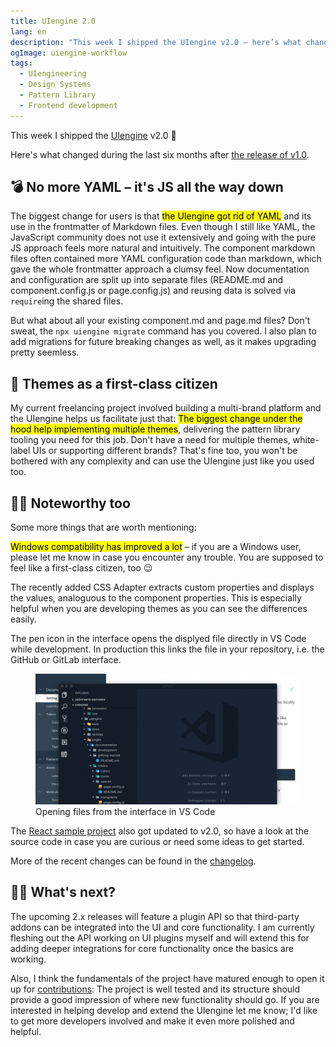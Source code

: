 ```yaml
---
title: UIengine 2.0
lang: en
description: "This week I shipped the UIengine v2.0 – here’s what changed during the last six months after v1.0."
ogImage: uiengine-workflow
tags:
  - UIengineering
  - Design Systems
  - Pattern Library
  - Frontend development
---
```


This week I shipped the [UIengine](https://github.com/dennisreimann/uiengine) v2.0 🥳

Here's what changed during the last six months after [the release of v1.0](/articles/uiengine-1-0.html).

## 💣 No more YAML – it's JS all the way down

The biggest change for users is that <mark>the UIengine got rid of YAML</mark> and its use in the frontmatter of Markdown files.
Even though I still like YAML, the JavaScript community does not use it extensively and going with the pure JS approach feels more natural and intuitively.
The component markdown files often contained more YAML configuration code than markdown, which gave the whole frontmatter approach a clumsy feel.
Now documentation and configuration are split up into separate files (README.md and component.config.js or page.config.js) and reusing data is solved via `require`ing the shared files.

But what about all your existing component.md and page.md files?
Don't sweat, the `npx uiengine migrate` command has you covered.
I also plan to add migrations for future breaking changes as well, as it makes upgrading pretty seemless.

## 🎨 Themes as a first-class citizen

My current freelancing project involved building a multi-brand platform and the UIengine helps us facilitate just that:
<mark>The biggest change under the hood help implementing multiple themes</mark>, delivering the pattern library tooling you need for this job.
Don't have a need for multiple themes, white-label UIs or supporting different brands?
That's fine too, you won't be bothered with any complexity and can use the UIengine just like you used too.

## 💁‍♀️ Noteworthy too

Some more things that are worth mentioning:

<mark>Windows compatibility has improved a lot</mark> – if you are a Windows user, please let me know in case you encounter any trouble.
You are supposed to feel like a first-class citizen, too 😉

The recently added CSS Adapter extracts custom properties and displays the values, analoguous to the component properties.
This is especially helpful when you are developing themes as you can see the differences easily.

The pen icon in the interface opens the displyed file directly in VS Code while development.
In production this links the file in your repository, i.e. the GitHub or GitLab interface.

<figure>
  <img src="/files/uiengine/file-links.gif" alt="Opening files from the interface in VS Code" width="1116" />
  <figcaption>Opening files from the interface in VS Code</figcaption>
</figure>

The [React sample project](https://github.com/dennisreimann/uiengine-sample-react) also got updated to v2.0, so have a look at the source code in case you are curious or need some ideas to get started.

More of the recent changes can be found in the [changelog](https://uiengine.uix.space/development/changelog/).

## 👨‍🔬 What's next?

The upcoming 2.x releases will feature a plugin API so that third-party addons can be integrated into the UI and core functionality.
I am currently fleshing out the API working on UI plugins myself and will extend this for adding deeper integrations for core functionality once the basics are working.

Also, I think the fundamentals of the project have matured enough to open it up for [contributions](https://uiengine.uix.space/development/contributing/):
The project is well tested and its structure should provide a good impression of where new functionality should go.
If you are interested in helping develop and extend the UIengine let me know;
I'd like to get more developers involved and make it even more polished and helpful.
